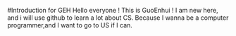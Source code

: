 #Introduction for GEH
Hello everyone !
This is GuoEnhui !
I am new here, and i will use github to learn a lot about CS.
Because I wanna be a computer programmer,and I want to go to US if I can.
